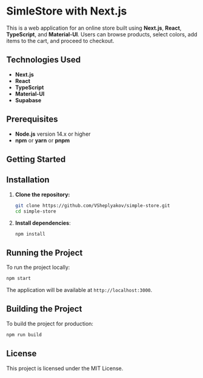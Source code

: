 # SimleStore with Next.js

This is a web application for an online store built using **Next.js**, **React**, **TypeScript**, and **Material-UI**. Users can browse products, select colors, add items to the cart, and proceed to checkout.

## Technologies Used

- **Next.js**
- **React**
- **TypeScript**
- **Material-UI**
- **Supabase**

## Prerequisites

- **Node.js** version 14.x or higher
- **npm** or **yarn** or **pnpm**


## Getting Started

## Installation

1. **Clone the repository:**

   ```bash
   git clone https://github.com/VSheplyakov/simple-store.git
   cd simple-store
   ```

2. **Install dependencies**:

   ```bash
   npm install
   ```
## Running the Project

To run the project locally:

```bash
npm start
```
The application will be available at `http://localhost:3000`.

## Building the Project

To build the project for production:

```bash
npm run build
```
   

## License

This project is licensed under the MIT License.


